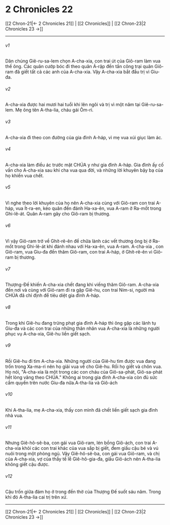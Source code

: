 # 2 Chronicles 22

[[2 Chron-21|← 2 Chronicles 21]] | [[2 Chronicles]] | [[2 Chron-23|2 Chronicles 23 →]]
***



###### v1 
Dân chúng Giê-ru-sa-lem chọn A-cha-xia, con trai út của Giô-ram làm vua thế ông. Các quân cướp bóc đi theo quân Á-rập đến tấn công trại quân Giô-ram đã giết tất cả các anh của A-cha-xia. Vậy A-cha-xia bắt đầu trị vì Giu-đa. 

###### v2 
A-cha-xia được hai mươi hai tuổi khi lên ngôi và trị vì một năm tại Giê-ru-sa-lem. Mẹ ông tên A-tha-lia, cháu gái Ôm-ri. 

###### v3 
A-cha-xia đi theo con đường của gia đình A-háp, vì mẹ vua xúi giục làm ác. 

###### v4 
A-cha-xia làm điều ác trước mặt CHÚA y như gia đình A-háp. Gia đình ấy cố vấn cho A-cha-xia sau khi cha vua qua đời, và những lời khuyên bậy bạ của họ khiến vua chết. 

###### v5 
Vì nghe theo lời khuyên của họ nên A-cha-xia cùng với Giô-ram con trai A-háp, vua Ít-ra-en, kéo quân đến đánh Ha-xa-ên, vua A-ram ở Ra-mốt trong Ghi-lê-át. Quân A-ram gây cho Giô-ram bị thương. 

###### v6 
Vì vậy Giô-ram trở về Ghít-rê-ên để chữa lành các vết thương ông bị ở Ra-mốt trong Ghi-lê-át khi đánh nhau với Ha-xa-ên, vua A-ram. A-cha-xia , con Giô-ram, vua Giu-đa đến thăm Giô-ram, con trai A-háp, ở Ghít-rê-ên vì Giô-ram bị thương. 

###### v7 
Thượng-Đế khiến A-cha-xia chết đang khi viếng thăm Giô-ram. A-cha-xia đến nơi và cùng với Giô-ram đi ra gặp Giê-hu, con trai Nim-si, người mà CHÚA đã chỉ định để tiêu diệt gia đình A-háp. 

###### v8 
Trong khi Giê-hu đang trừng phạt gia đình A-háp thì ông gặp các lãnh tụ Giu-đa và các con trai của những thân nhân vua A-cha-xia là những người phục vụ A-cha-xia, Giê-hu liền giết sạch. 

###### v9 
Rồi Giê-hu đi tìm A-cha-xia. Những người của Giê-hu tìm được vua đang trốn trong Xa-ma-ri nên họ giải vua về cho Giê-hu. Rồi họ giết và chôn vua. Họ nói, "A-cha-xia là một trong các con cháu của Giô-sa-phát, Giô-sa-phát hết lòng vâng theo CHÚA." Không ai trong gia đình A-cha-xia còn đủ sức cầm quyền trên nước Giu-đa nữa.A-tha-lia và Giô-ách 

###### v10 
Khi A-tha-lia, mẹ A-cha-xia, thấy con mình đã chết liền giết sạch gia đình nhà vua. 

###### v11 
Nhưng Giê-hô-sê-ba, con gái vua Giô-ram, lén bồng Giô-ách, con trai A-cha-xia khỏi các con trai khác của vua sắp bị giết, đem giấu cậu bé và vú nuôi trong một phòng ngủ. Vậy Giê-hô-sê-ba, con gái vua Giô-ram, và chị của A-cha-xia, vợ của thầy tế lễ Giê-hô-gia-đa, giấu Giô-ách nên A-tha-lia không giết cậu được. 

###### v12 
Cậu trốn giữa đám họ ở trong đền thờ của Thượng Đế suốt sáu năm. Trong khi đó A-tha-lia cai trị trên xứ.

***
[[2 Chron-21|← 2 Chronicles 21]] | [[2 Chronicles]] | [[2 Chron-23|2 Chronicles 23 →]]

